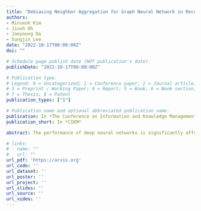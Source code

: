 ```yaml
---
title: "Debiasing Neighbor Aggregation for Graph Neural Network in Recommender Systems (CIKM 2022)"
authors:
- Minseok Kim
- Jinoh Oh
- Jaeyoung Do
- Sungjin Lee
date: "2022-10-17T00:00:00Z"
doi: ""

# Schedule page publish date (NOT publication's date).
publishDate: "2022-10-17T00:00:00Z"

# Publication type.
# Legend: 0 = Uncategorized; 1 = Conference paper; 2 = Journal article;
# 3 = Preprint / Working Paper; 4 = Report; 5 = Book; 6 = Book section;
# 7 = Thesis; 8 = Patent
publication_types: ["1"]

# Publication name and optional abbreviated publication name.
publication: In *The Conference on Information and Knowledge Management*
publication_short: In *CIKM*

abstract: The performance of deep neural networks is significantly affected by how well mini-batches are constructed. In this paper, we propose a novel adaptive batch selection algorithm called Recency Bias that exploits the uncertain samples predicted inconsistently in recent iterations. The historical label predictions of each sample are used to evaluate its predictive uncertainty within a sliding window. By taking advantage of this design, Recency Bias not only accelerates the training step but also achieves a more accurate network. We demonstrate the superiority of Recency Bias by extensive evaluation on two independent tasks. Compared with existing batch selection methods, the results showed that Recency Bias reduced the test error by up to 20.5% in a fixed wall-clock training time. At the same time, it improved the training time by up to 59.3% to reach the same test error

# links:
# - name: ""
#   url: ""
url_pdf: 'https://arxiv.org'
url_code: ''
url_dataset: ''
url_poster: ''
url_project: ''
url_slides: ''
url_source: ''
url_video: ''
---
```


